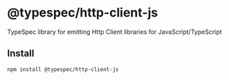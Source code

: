 # @typespec/http-client-js

TypeSpec library for emitting Http Client libraries for JavaScript/TypeScript

## Install

```bash
npm install @typespec/http-client-js
```
